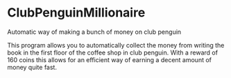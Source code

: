 # ClubPenguinMillionaire
Automatic way of making a bunch of money on club penguin

This program allows you to automatically collect the money from writing the book in the first floor of the coffee shop in club penguin. With a reward of 160 coins this allows for an efficient way of earning a decent amount of money quite fast.
